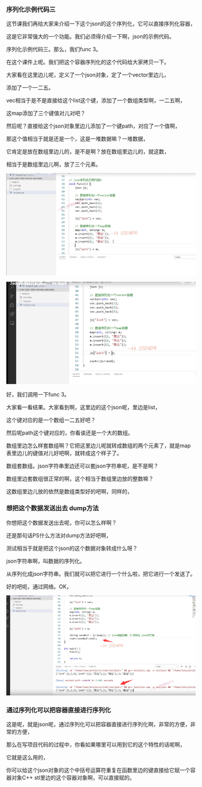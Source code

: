 ### 序列化示例代码三

这节课我们再给大家来介绍一下这个json的这个序列化，它可以直接序列化容器，

这是它非常强大的一个功能。我们必须得介绍一下啊，json的示例代码。

序列化示例代码三。那么，我们func 3。

在这个课件上呢。我们把这个容器序列化的这个代码给大家拷贝一下。

大家看在这里边儿呢，定义了一个json对象，定了一个vector里边儿，

添加了一个一二五。

vec相当于是不是直接给这个list这个键，添加了一个数组类型啊，一二五啊，



这map添加了三个键值对儿对吧？

然后呢？直接给这个json对象里边儿添加了一个键path，对应了一个值啊，

那这个值相当于就是还是一个，这是一堆数据嘛？一堆数据，

它肯定是放在数组里边儿的，是不是啊？放在数组里边儿的，就这数，

相当于是数组里边儿啊，放了三个元素。

![image-20230811153041915](image/image-20230811153041915.png)

![image-20230811153052577](image/image-20230811153052577.png)



好，我们调用一下func 3。

大家看一看结果。大家看到啊，这里边的这个json呢，里边是list，

这个键对应的是一个数组一二五好吧？

然后呢path这个键对应的，你看诶还是一个大的数组。

数组里边怎么样套数组啊？它把这里边儿呢就转成数组的两个元素了，就是map表里边儿的键值对儿好吧啊，就转成这个样子了。

数组套数组。json字符串里边还可以套json字符串呢，是不是啊？

数组里边套数组很正常的啊，这个相当于数组里边放的整数嘛？

这数组里边儿放的依然是数组类型好的吧啊，同样的，



### 想把这个数据发送出去  dump方法

你想把这个数据发送出去呢，你可以怎么样啊？

还是那句话PS什么方法对dump方法好吧啊，

测试相当于就是把这个json的这个数据对象转成什么呀？

json字符串啊，叫数据的序列化。

从序列化成json字符串。我们就可以把它进行一个什么啦，把它进行一个发送了。

好的吧呃，通过网络。OK，

![image-20230811153649339](image/image-20230811153649339.png)



### 通过序列化可以把容器直接进行序列化

这是呢，就是json呢，通过序列化可以把容器直接进行序列化啊，非常的方便，非常的方便，

那么在写项目代码的过程中，你看如果哪里可以用到它的这个特性的话呢啊，

它就是这么用的，

你可以给这个json对象的这个中括号运算符重复在函数里边的键直接给它赋一个容器对象C++ stl里边的这个容器对象啊，可以直接赋的。